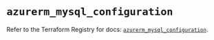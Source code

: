 # `azurerm_mysql_configuration`

Refer to the Terraform Registry for docs: [`azurerm_mysql_configuration`](https://registry.terraform.io/providers/hashicorp/azurerm/3.103.0/docs/resources/mysql_configuration).
